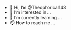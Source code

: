 - 👋 Hi, I’m @Theophorical143
- 👀 I’m interested in ...
- 🌱 I’m currently learning ...
- 📫 How to reach me ...

<!---
Theophorical143/Theophorical143 is a ✨ special ✨ repository because its `README.md` (this file) appears on your GitHub profile.
You can click the Preview link to take a look at your changes.
--->
